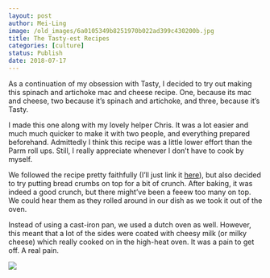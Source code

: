 ```yaml
---
layout: post
author: Mei-Ling
image: /old_images/6a0105349b8251970b022ad399c430200b.jpg
title: The Tasty-est Recipes
categories: [culture]
status: Publish
date: 2018-07-17
---
```


As a continuation of my obsession with Tasty, I decided to try out making this spinach and artichoke mac and cheese recipe. One, because its mac and cheese, two because it’s spinach and artichoke, and three, because it’s Tasty.

I made this one along with my lovely helper Chris. It was a lot easier and much much quicker to make it with two people, and everything prepared beforehand. Admittedly I think this recipe was a little lower effort than the Parm roll ups. Still, I really appreciate whenever I don’t have to cook by myself.

We followed the recipe pretty faithfully (I’ll just link it [here](https://tasty.co/recipe/spinach-artichoke-mac-cheese)), but also decided to try putting bread crumbs on top for a bit of crunch. After baking, it was indeed a good crunch, but there might’ve been a feeew too many on top. We could hear them as they rolled around in our dish as we took it out of the oven.

Instead of using a cast-iron pan, we used a dutch oven as well. However, this meant that a lot of the sides were coated with cheesy milk (or milky cheese) which really cooked on in the high-heat oven. It was a pain to get off. A real pain.


![](/old_images/6a0105349b8251970b022ad379e67d200d.jpg)

